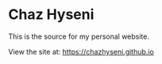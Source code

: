 # Chaz Hyseni

This is the source for my personal website.

View the site at: https://chazhyseni.github.io
